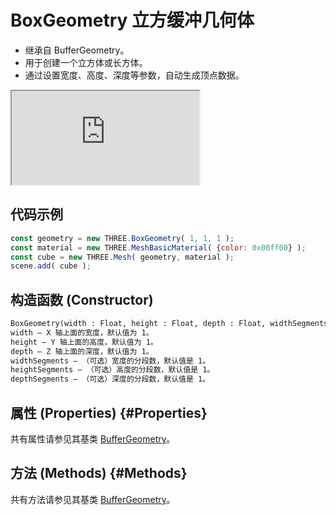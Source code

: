 # BoxGeometry 立方缓冲几何体

- 继承自 BufferGeometry。
- 用于创建一个立方体或长方体。
- 通过设置宽度、高度、深度等参数，自动生成顶点数据。

<iframe id="scene" src="https://threejs.org/docs/scenes/geometry-browser.html#BoxGeometry"></iframe>

## 代码示例

```js
const geometry = new THREE.BoxGeometry( 1, 1, 1 ); 
const material = new THREE.MeshBasicMaterial( {color: 0x00ff00} ); 
const cube = new THREE.Mesh( geometry, material ); 
scene.add( cube );
```

## 构造函数 (Constructor)

```md
BoxGeometry(width : Float, height : Float, depth : Float, widthSegments : Integer, heightSegments : Integer, depthSegments : Integer)
width — X 轴上面的宽度，默认值为 1。
height — Y 轴上面的高度，默认值为 1。
depth — Z 轴上面的深度，默认值为 1。
widthSegments — （可选）宽度的分段数，默认值是 1。
heightSegments — （可选）高度的分段数，默认值是 1。
depthSegments — （可选）深度的分段数，默认值是 1。
```

## 属性 (Properties) {#Properties}

共有属性请参见其基类 [BufferGeometry](../core/BufferGeometry#Properties)。

## 方法 (Methods) {#Methods}

共有方法请参见其基类 [BufferGeometry](../core/BufferGeometry#Methods)。